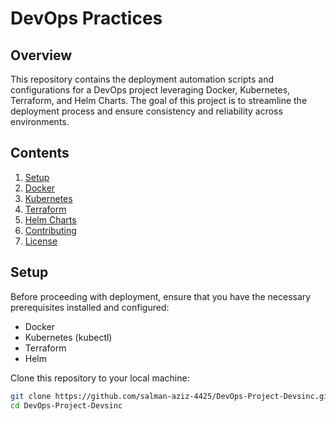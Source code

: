 # DevOps Practices

## Overview
This repository contains the deployment automation scripts and configurations for a DevOps project leveraging Docker, Kubernetes, Terraform, and Helm Charts. The goal of this project is to streamline the deployment process and ensure consistency and reliability across environments.

## Contents
1. [Setup](#setup)
2. [Docker](#docker)
3. [Kubernetes](#kubernetes)
4. [Terraform](#terraform)
5. [Helm Charts](#helm-charts)
6. [Contributing](#contributing)
7. [License](#license)

## Setup
Before proceeding with deployment, ensure that you have the necessary prerequisites installed and configured:

- Docker
- Kubernetes (kubectl)
- Terraform
- Helm

Clone this repository to your local machine:

```bash
git clone https://github.com/salman-aziz-4425/DevOps-Project-Devsinc.git
cd DevOps-Project-Devsinc
